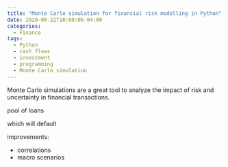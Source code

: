 ```yaml
---
title: "Monte Carlo simulation for financial risk modelling in Python"
date: 2020-08-22T10:00:00-04:00
categories:
  - Finance
tags:
  - Python
  - cash flows
  - investment
  - programming
  - Monte Carlo simulation
---
```


Monte Carlo simulations are a great tool to analyze the impact of risk and uncertainty in financial transactions.

pool of loans

which will default

improvements:
- correlations
- macro scenarios